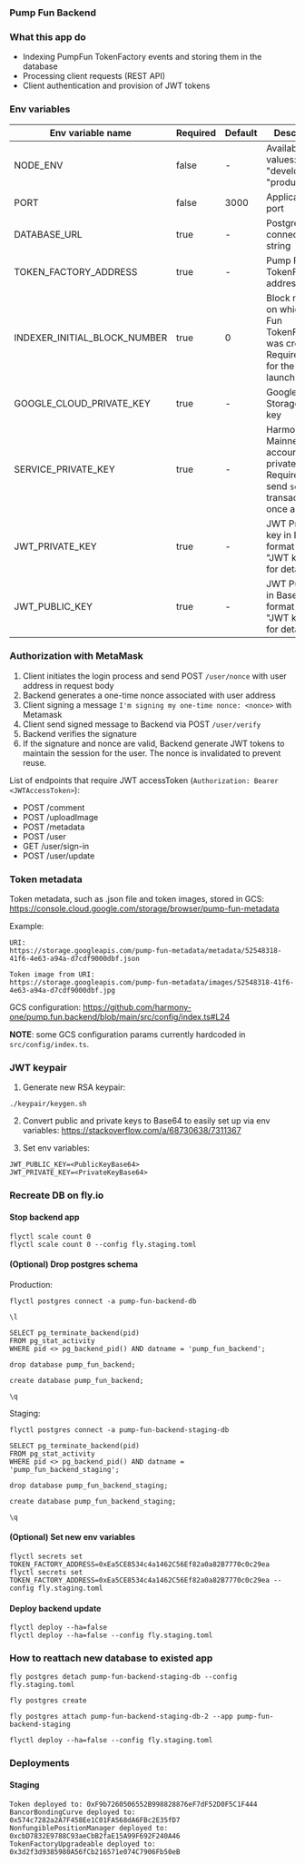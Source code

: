 ### Pump Fun Backend

### What this app do
- Indexing PumpFun TokenFactory events and storing them in the database
- Processing client requests (REST API)
- Client authentication and provision of JWT tokens

### Env variables

| Env variable name            | Required | Default | Description                                                                                  |                                                                                                                                                                                                                                                                                                                                                                                                                                                
|------------------------------|----------|---------|----------------------------------------------------------------------------------------------|
| NODE_ENV                     | false    | -       | Available values: "development", "production" ]                                              |
| PORT                         | false    | 3000    | Application port                                                                             |
| DATABASE_URL                 | true     | -       | Postgres DB connection string                                                                |
| TOKEN_FACTORY_ADDRESS        | true     | -       | Pump Fun TokenFactory address                                                                |
| INDEXER_INITIAL_BLOCK_NUMBER | true     | 0       | Block number on which Pump Fun TokenFactory was created. Required only for the first launch. |
| GOOGLE_CLOUD_PRIVATE_KEY     | true     | -       | Google Cloud Storage private key                                                             |
| SERVICE_PRIVATE_KEY          | true     | -       | Harmony Mainnet account private key. Required to send `setWinner` transaction once a day.    |
| JWT_PRIVATE_KEY              | true     | -       | JWT Private key in Base64 format (see "JWT keypair" for details)                             |
| JWT_PUBLIC_KEY               | true     | -       | JWT Public key in Base64 format (see "JWT keypair" for details)                              |

### Authorization with MetaMask
1. Client initiates the login process and send POST `/user/nonce` with user address in request body
2. Backend generates a one-time nonce associated with user address
3. Client signing a message `I'm signing my one-time nonce: <nonce>` with Metamask
4. Client send signed message to Backend via POST `/user/verify`
5. Backend verifies the signature
6. If the signature and nonce are valid, Backend generate JWT tokens to maintain the session for the user. The nonce is invalidated to prevent reuse.

List of endpoints that require JWT accessToken (`Authorization: Bearer <JWTAccessToken>`):
- POST /comment
- POST /uploadImage
- POST /metadata
- POST /user
- GET /user/sign-in
- POST /user/update

### Token metadata
Token metadata, such as .json file and token images, stored in GCS:
https://console.cloud.google.com/storage/browser/pump-fun-metadata

Example:
```shell
URI:
https://storage.googleapis.com/pump-fun-metadata/metadata/52548318-41f6-4e63-a94a-d7cdf9000dbf.json

Token image from URI:
https://storage.googleapis.com/pump-fun-metadata/images/52548318-41f6-4e63-a94a-d7cdf9000dbf.jpg
```

GCS configuration:
https://github.com/harmony-one/pump.fun.backend/blob/main/src/config/index.ts#L24

**NOTE**: some GCS configuration params currently hardcoded in `src/config/index.ts`.

### JWT keypair

1. Generate new RSA keypair:
```shell
./keypair/keygen.sh
```

2. Convert public and private keys to Base64 to easily set up via env variables:
https://stackoverflow.com/a/68730638/7311367

3. Set env variables:
```shell
JWT_PUBLIC_KEY=<PublicKeyBase64>
JWT_PRIVATE_KEY=<PrivateKeyBase64>
```

### Recreate DB on fly.io

#### Stop backend app
```shell
flyctl scale count 0
flyctl scale count 0 --config fly.staging.toml
```

####  (Optional) Drop postgres schema

Production:
```shell
flyctl postgres connect -a pump-fun-backend-db

\l

SELECT pg_terminate_backend(pid) 
FROM pg_stat_activity 
WHERE pid <> pg_backend_pid() AND datname = 'pump_fun_backend';

drop database pump_fun_backend;

create database pump_fun_backend;

\q
```

Staging:
```shell
flyctl postgres connect -a pump-fun-backend-staging-db

SELECT pg_terminate_backend(pid) 
FROM pg_stat_activity 
WHERE pid <> pg_backend_pid() AND datname = 'pump_fun_backend_staging';

drop database pump_fun_backend_staging;

create database pump_fun_backend_staging;

\q
```

#### (Optional) Set new env variables

```shell
flyctl secrets set TOKEN_FACTORY_ADDRESS=0xEa5CE8534c4a1462C56Ef82a0a82B7770c0c29ea
flyctl secrets set TOKEN_FACTORY_ADDRESS=0xEa5CE8534c4a1462C56Ef82a0a82B7770c0c29ea --config fly.staging.toml
```

#### Deploy backend update
```shell
flyctl deploy --ha=false
flyctl deploy --ha=false --config fly.staging.toml
```

### How to reattach new database to existed app
```shell
fly postgres detach pump-fun-backend-staging-db --config fly.staging.toml

fly postgres create 

fly postgres attach pump-fun-backend-staging-db-2 --app pump-fun-backend-staging

flyctl deploy --ha=false --config fly.staging.toml
```

### Deployments

#### Staging
```shell
Token deployed to: 0xF9b7260506552B998828876eF7dF52D0F5C1F444
BancorBondingCurve deployed to: 0x574c7282a2A7F458Ee1C01FA568dA6FBc2E35fD7
NonfungiblePositionManager deployed to: 0xcbD7832E9788C93aeCbB2faE15A99F692F240A46
TokenFactoryUpgradeable deployed to: 0x3d2f3d9385980A56fCb216571e074C7906Fb50eB
```
